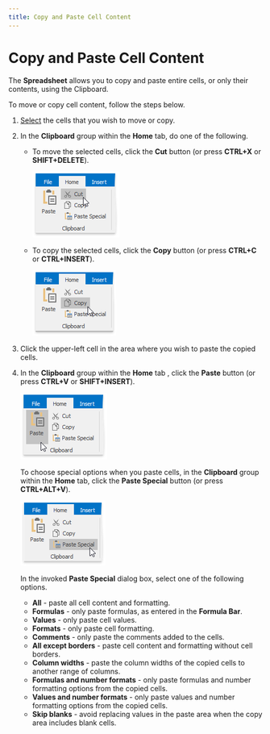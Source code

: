 ```yaml
---
title: Copy and Paste Cell Content
---
```

# Copy and Paste Cell Content
The **Spreadsheet** allows you to copy and paste entire cells, or only their contents, using the Clipboard.

To move or copy cell content, follow the steps below.
1. [Select](select-cells-or-cell-content.md) the cells that you wish to move or copy.
2. In the **Clipboard** group within the **Home** tab, do one of the following.
	* To move the selected cells, click the **Cut** button (or press **CTRL+X** or **SHIFT+DELETE**).
		
		![CutCommand.png](../../../images/img21133.png)
	* To copy the selected cells, click the **Copy** button (or press **CTRL+C** or **CTRL+INSERT**).
		
		![CopyCommand.png](../../../images/img21132.png)
3. Click the upper-left cell in the area where you wish to paste the copied cells.
4. In the **Clipboard** group within the **Home** tab , click the **Paste** button (or press **CTRL+V** or **SHIFT+INSERT**).
	
	![PasteCommand.png](../../../images/img21134.png)
	
	To choose special options when you paste cells, in the **Clipboard** group within the **Home** tab, click the **Paste Special** button (or press **CTRL+ALT+V**).
	
	![PasteSpecialCommand.png](../../../images/img21135.png)
	
	In the invoked **Paste Special** dialog box, select one of the following options.
	* **All** - paste all cell content and formatting.
	* **Formulas** - only paste formulas, as entered in the **Formula Bar**.
	* **Values** - only paste cell values.
	* **Formats** - only paste cell formatting.
	* **Comments** - only paste the comments added to the cells.
	* **All except borders** - paste cell content and formatting without cell borders.
	* **Column widths** - paste the column widths of the copied cells to another range of columns.
	* **Formulas and number formats** - only paste formulas and number formatting options from the copied cells.
	* **Values and number formats** - only paste values and number formatting options from the copied cells.
	* **Skip blanks** - avoid replacing values in the paste area when the copy area includes blank cells.